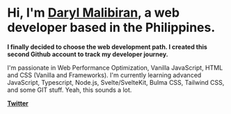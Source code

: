 <!---
disemio/disemio is a ✨ special ✨ repository because its `README.md` (this file) appears on your GitHub profile.
You can click the Preview link to take a look at your changes.
--->
<h1>Hi, I'm <a href="https://malibiran.com/" target="_blank" rel="noopener">Daryl Malibiran</a>, a web developer based in the Philippines.</h1>
<p><strong>I finally decided to choose the web development path. I created this second Github account to track my developer journey.</strong></p>
<p>I'm passionate in Web Performance Optimization, Vanilla JavaScript, HTML and CSS (Vanilla and Frameworks). I'm currently learning advanced JavaScript, Typescript, Node.js, Svelte/SvelteKit, Bulma CSS, Tailwind CSS, and some GIT stuff. Yeah, this sounds a lot.</p>

<p><strong><a href="https://twitter.com/devdisemio" target="_blank" rel="noopener">Twitter</a></strong></p>

